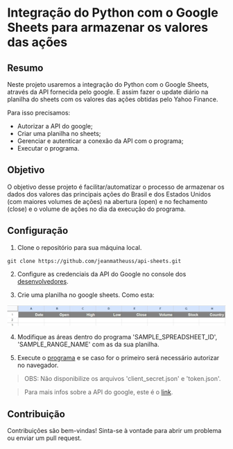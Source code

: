 # Integração do Python com o Google Sheets para armazenar os valores das ações


## Resumo
Neste projeto usaremos a integração do Python com o Google Sheets, através da API fornecida pelo google. E assim fazer o update diário na planilha do sheets com os valores das ações obtidas pelo Yahoo Finance.

Para isso precisamos:
- Autorizar a API do google;
- Criar uma planilha no sheets;
- Gerenciar e autenticar a conexão da API com o programa;
- Executar o programa.

## Objetivo

O objetivo desse projeto é facilitar/automatizar o processo de armazenar os dados dos valores das principais ações do Brasil e dos Estados Unidos (com maiores volumes de ações) na abertura (open) e no fechamento (close) e o volume de ações no dia da execução do programa.

## Configuração 

1. Clone o repositório para sua máquina local.
```
git clone https://github.com/jeanmatheuss/api-sheets.git
```
2. Configure as credenciais da API do Google no console dos  [desenvolvedores](https://console.cloud.google.com/).

3. Crie uma planilha no google sheets. Como esta:

![sheets](https://github.com/jeanmatheuss/api-sheets/blob/main/imgs/sheets.jpeg?raw=true)

4. Modifique as áreas dentro do programa 'SAMPLE_SPREADSHEET_ID', 'SAMPLE_RANGE_NAME' com as da sua planilha.

5. Execute o [programa](https://github.com/jeanmatheuss/api-sheets/blob/main/program.ipynb) e se caso for o primeiro será necessário autorizar no navegador.

>OBS: Não disponibilize os arquivos 'client_secret.json' e 'token.json'.

>Para mais infos sobre a API do google, este é o [link](https://developers.google.com/sheets/api/quickstart/python?hl=pt-br).


## Contribuição
Contribuições são bem-vindas! Sinta-se à vontade para abrir um problema ou enviar um pull request.

